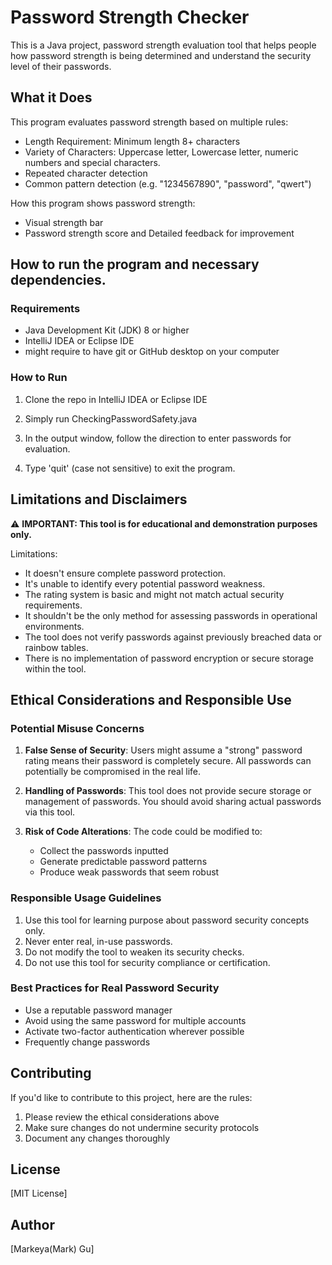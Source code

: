 # Password Strength Checker

This is a Java project, password strength evaluation tool that helps people how password strength is being determined and understand the security level of their passwords.

## What it Does

This program evaluates password strength based on multiple rules:
- Length Requirement: Minimum length 8+ characters
- Variety of Characters: Uppercase letter, Lowercase letter, numeric numbers and special characters.
- Repeated character detection
- Common pattern detection (e.g. "1234567890", "password", "qwert")

How this program shows password strength:
- Visual strength bar
- Password strength score and Detailed feedback for improvement

## How to run the program and necessary dependencies.

### Requirements
- Java Development Kit (JDK) 8 or higher
- IntelliJ IDEA or Eclipse IDE
- might require to have git or GitHub desktop on your computer

### How to Run

1. Clone the repo in IntelliJ IDEA or Eclipse IDE

2. Simply run CheckingPasswordSafety.java

3. In the output window, follow the direction to enter passwords for evaluation.

4. Type 'quit' (case not sensitive) to exit the program.

## Limitations and Disclaimers

⚠️ **IMPORTANT: This tool is for educational and demonstration purposes only.**

Limitations:
- It doesn't ensure complete password protection.
- It's unable to identify every potential password weakness.
- The rating system is basic and might not match actual security requirements.
- It shouldn't be the only method for assessing passwords in operational environments.
- The tool does not verify passwords against previously breached data or rainbow tables.
- There is no implementation of password encryption or secure storage within the tool.

## Ethical Considerations and Responsible Use

### Potential Misuse Concerns
1. **False Sense of Security**: Users might assume a "strong" password rating means their password is completely secure. All passwords can potentially be compromised in the real life.

2. **Handling of Passwords**: This tool does not provide secure storage or management of passwords. You should avoid sharing actual passwords via this tool.

3. **Risk of Code Alterations**: The code could be modified to:
    - Collect the passwords inputted
    - Generate predictable password patterns
    - Produce weak passwords that seem robust

### Responsible Usage Guidelines
1. Use this tool for learning purpose about password security concepts only.
2. Never enter real, in-use passwords.
3. Do not modify the tool to weaken its security checks.
4. Do not use this tool for security compliance or certification.

### Best Practices for Real Password Security
- Use a reputable password manager
- Avoid using the same password for multiple accounts
- Activate two-factor authentication wherever possible
- Frequently change passwords

## Contributing

If you'd like to contribute to this project, here are the rules:
1. Please review the ethical considerations above
2. Make sure changes do not undermine security protocols
3. Document any changes thoroughly

## License

[MIT License]

## Author

[Markeya(Mark) Gu]